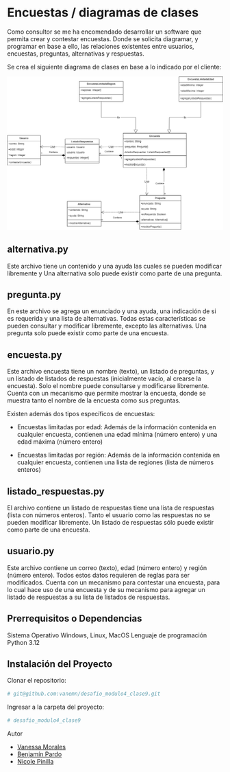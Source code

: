 # Encuestas / diagramas de clases

Como consultor se me ha encomendado desarrollar un software que permita crear y contestar encuestas. Donde se solicita diagramar, y programar en base a ello, las relaciones existentes entre usuarios, encuestas, preguntas,
alternativas y respuestas.

Se crea el siguiente diagrama de clases en base a lo indicado por el cliente:

![alt text](Diagrama_modificado.drawio.png)

## alternativa.py

Este archivo tiene un contenido y una ayuda las cuales se pueden modificar libremente y Una alternativa solo puede existir como parte de una pregunta.

## pregunta.py

En este archivo se agrega un enunciado y una ayuda, una indicación de si es requerida y una lista de alternativas. Todas estas características se pueden consultar y modificar libremente, excepto las alternativas. Una pregunta solo puede existir como parte de una encuesta.

## encuesta.py

Este archivo encuesta tiene un nombre (texto), un listado de preguntas, y un listado de
listados de respuestas (inicialmente vacío, al crearse la encuesta). Solo el nombre puede consultarse y modificarse libremente. Cuenta con un mecanismo que permite mostrar la encuesta, donde se muestra tanto el nombre de la encuesta como sus preguntas.

Existen además dos tipos específicos de encuestas:

- Encuestas limitadas por edad: Además de la información contenida en cualquier encuesta, contienen una edad mínima (número entero) y una edad máxima (número entero)

- Encuestas limitadas por región: Además de la información contenida en cualquier encuesta, contienen una lista de regiones (lista de
  números enteros)

## listado_respuestas.py

El archivo contiene un listado de respuestas tiene una lista de respuestas (lista con números enteros). Tanto el usuario como las respuestas no se pueden modificar libremente. Un listado de respuestas sólo puede existir como parte de una encuesta.

## usuario.py

Este archivo contiene un correo (texto), edad (número entero) y región (número entero). Todos estos datos requieren de reglas para ser modificados. Cuenta con un mecanismo para contestar una encuesta, para lo cual
hace uso de una encuesta y de su mecanismo para agregar un listado de
respuestas a su lista de listados de respuestas.

## Prerrequisitos o Dependencias

Sistema Operativo Windows, Linux, MacOS
Lenguaje de programación Python 3.12

## Instalación del Proyecto

Clonar el repositorio:

```bash
# git@github.com:vanemn/desafio_modulo4_clase9.git
```

Ingresar a la carpeta del proyecto:

```bash
# desafio_modulo4_clase9
```

Autor

- [Vanessa Morales](https://github.com/vanemn)
- [Benjamín Pardo](https://github.com/bpardo02)
- [Nicole Pinilla](https://github.com/Npinilla19)
